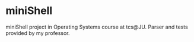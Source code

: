 # miniShell
miniShell project in Operating Systems course at tcs@JU.
Parser and tests provided by my professor. 
